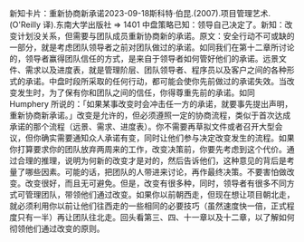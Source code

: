 

新知卡片：重新协商新承诺2023-09-18斯科特·伯昆.(2007).项目管理艺术.(O'Reilly 译).东南大学出版社 => 1401 中盘策略已知：领导自己决定了。新知：改变计划没关系，但需要与团队成员重新协商新的承诺。原文：安全行动不可或缺的一部分，就是考虑团队领导者之前对团队做过的承诺。如同我们在第十二章所讨论的，领导者赢得团队信任的方式，是来自于领导者如何管好他们的承诺。远景文件、需求以及进度表，就是管理阶层、团队领导者、程序员以及客户之间的各种形式的承诺。中盘时段所采取的任何行动，都可能会使你先前做过的承诺失效。当改变发生时，为了保有你和团队之间的信任，你得尊重先前的承诺。如同 Humphery 所说的：「如果某事改变时会冲击任一方的承诺，就要事先提出声明，重新协商新承诺。」改变是允许的，但必须遵照一定的协商流程，类似于首次达成承诺的那个流程（远景、需求、进度表）。你不需要再草拟文件或者召开大型会议，但你确实需要通知众人承诺有变，同时让他们参与决定改变发生的流程。如果你打算要求你的团队放弃两周来的工作，改变决策前，你要先考虑到这个代价。通过合理的推理，说明为何新的改变才是对的，然后告诉他们，这种意见的背后是考量了哪些因素。可能的话，把团队的人带进来讨论，再作最终决策。不要害怕做改变。改变很好，而且无可避免。但是，改变有很多种，同时，领导者有很多不同方式可管理团队，带领他们通过改变。如果你以前朝西走，但现在想让项目朝北走，就必须利用你以前让他们往西走的一些相同的必要技巧（虽然速度快一倍，正式程度只有一半）再让团队往北走。回头看第三、四、十一章以及十二章，以了解如何彻领他们通过改变的原则。